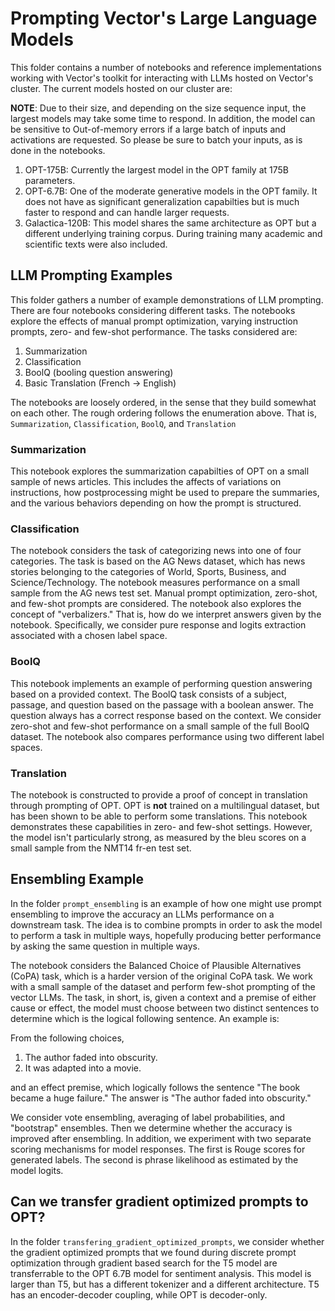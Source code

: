 # Prompting Vector's Large Language Models

This folder contains a number of notebooks and reference implementations working with Vector's toolkit for interacting with LLMs hosted on Vector's cluster. The current models hosted on our cluster are:

__NOTE__: Due to their size, and depending on the size sequence input, the largest models may take some time to respond. In addition, the model can be sensitive to Out-of-memory errors if a large batch of inputs and activations are requested. So please be sure to batch your inputs, as is done in the notebooks.

1) OPT-175B: Currently the largest model in the OPT family at 175B parameters.
2) OPT-6.7B: One of the moderate generative models in the OPT family. It does not have as significant generalization capabilties but is much faster to respond and can handle larger requests.
3) Galactica-120B: This model shares the same architecture as OPT but a different underlying training corpus. During training many academic and scientific texts were also included.



## LLM Prompting Examples

This folder gathers a number of example demonstrations of LLM prompting. There are four notebooks considering different tasks. The notebooks explore the effects of manual prompt optimization, varying instruction prompts, zero- and few-shot performance. The tasks considered are:

1) Summarization
2) Classification
3) BoolQ (booling question answering)
4) Basic Translation (French -> English)

The notebooks are loosely ordered, in the sense that they build somewhat on each other. The rough ordering follows the enumeration above. That is, `Summarization`, `Classification`, `BoolQ`, and `Translation`

### Summarization

This notebook explores the summarization capabilties of OPT on a small sample of news articles. This includes the affects of variations on instructions, how postprocessing might be used to prepare the summaries, and the various behaviors depending on how the prompt is structured.

### Classification

The notebook considers the task of categorizing news into one of four categories. The task is based on the AG News dataset, which has news stories belonging to the categories of World, Sports, Business, and Science/Technology. The notebook measures performance on a small sample from the AG news test set. Manual prompt optimization, zero-shot, and few-shot prompts are considered. The notebook also explores the concept of "verbalizers." That is, how do we interpret answers given by the notebook. Specifically, we consider pure response and logits extraction associated with a chosen label space.

### BoolQ

This notebook implements an example of performing question answering based on a provided context. The BoolQ task consists of a subject, passage, and question based on the passage with a boolean answer. The question always has a correct response based on the context. We consider zero-shot and few-shot performance on a small sample of the full BoolQ dataset. The notebook also compares performance using two different label spaces.


### Translation

The notebook is constructed to provide a proof of concept in translation through prompting of OPT. OPT is __not__ trained on a multilingual dataset, but has been shown to be able to perform some translations. This notebook demonstrates these capabilities in zero- and few-shot settings. However, the model isn't particularly strong, as measured by the bleu scores on a small sample from the NMT14 fr-en test set.

## Ensembling Example

In the folder `prompt_ensembling` is an example of how one might use prompt ensembling to improve the accuracy an LLMs performance on a downstream task. The idea is to combine prompts in order to ask the model to perform a task in multiple ways, hopefully producing better performance by asking the same question in multiple ways.

The notebook considers the Balanced Choice of Plausible Alternatives (CoPA) task, which is a harder version of the original CoPA task. We work with a small sample of the dataset and perform few-shot prompting of the vector LLMs. The task, in short, is, given a context and a premise of either cause or effect, the model must choose between two distinct sentences to determine which is the logical following sentence. An example is:

From the following choices,
1) The author faded into obscurity.
2) It was adapted into a movie.

and an effect premise, which logically follows the sentence "The book became a huge failure." The answer is "The author faded into obscurity."

We consider vote ensembling, averaging of label probabilities, and "bootstrap" ensembles. Then we determine whether the accuracy is improved after ensembling. In addition, we experiment with two separate scoring mechanisms for model responses. The first is Rouge scores for generated labels. The second is phrase likelihood as estimated by the model logits.

## Can we transfer gradient optimized prompts to OPT?

In the folder `transfering_gradient_optimized_prompts`, we consider whether the gradient optimized prompts that we found during discrete prompt optimization through gradient based search for the T5 model are transferrable to the OPT 6.7B model for sentiment analysis. This model is larger than T5, but has a different tokenizer and a different architecture. T5 has an encoder-decoder coupling, while OPT is decoder-only.
